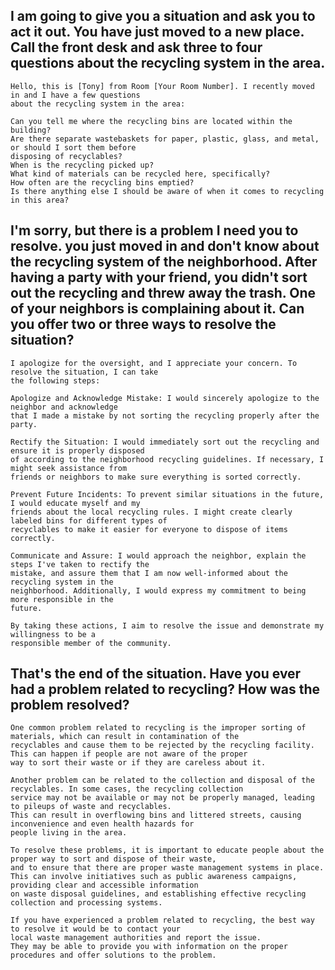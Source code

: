 ## I am going to give you a situation and ask you to act it out. You have just moved to a new place. Call the front desk and ask three to four questions about the recycling system in the area.
```
Hello, this is [Tony] from Room [Your Room Number]. I recently moved in and I have a few questions
about the recycling system in the area:

Can you tell me where the recycling bins are located within the building?
Are there separate wastebaskets for paper, plastic, glass, and metal, or should I sort them before
disposing of recyclables?
When is the recycling picked up?
What kind of materials can be recycled here, specifically?
How often are the recycling bins emptied?
Is there anything else I should be aware of when it comes to recycling in this area?
```
## I'm sorry, but there is a problem I need you to resolve. you just moved in and don't know about the recycling system of the neighborhood. After having a party with your friend, you didn't sort out the recycling and threw away the trash. One of your neighbors is complaining about it. Can you offer two or three ways to resolve the situation?
```
I apologize for the oversight, and I appreciate your concern. To resolve the situation, I can take
the following steps:

Apologize and Acknowledge Mistake: I would sincerely apologize to the neighbor and acknowledge
that I made a mistake by not sorting the recycling properly after the party.

Rectify the Situation: I would immediately sort out the recycling and ensure it is properly disposed
of according to the neighborhood recycling guidelines. If necessary, I might seek assistance from
friends or neighbors to make sure everything is sorted correctly.

Prevent Future Incidents: To prevent similar situations in the future, I would educate myself and my
friends about the local recycling rules. I might create clearly labeled bins for different types of
recyclables to make it easier for everyone to dispose of items correctly.

Communicate and Assure: I would approach the neighbor, explain the steps I've taken to rectify the
mistake, and assure them that I am now well-informed about the recycling system in the
neighborhood. Additionally, I would express my commitment to being more responsible in the
future.

By taking these actions, I aim to resolve the issue and demonstrate my willingness to be a
responsible member of the community.
```
## That's the end of the situation. Have you ever had a problem related to recycling? How was the problem resolved? 
```
One common problem related to recycling is the improper sorting of materials, which can result in contamination of the
recyclables and cause them to be rejected by the recycling facility. This can happen if people are not aware of the proper
way to sort their waste or if they are careless about it.

Another problem can be related to the collection and disposal of the recyclables. In some cases, the recycling collection
service may not be available or may not be properly managed, leading to pileups of waste and recyclables.
This can result in overflowing bins and littered streets, causing inconvenience and even health hazards for
people living in the area.

To resolve these problems, it is important to educate people about the proper way to sort and dispose of their waste,
and to ensure that there are proper waste management systems in place. 
This can involve initiatives such as public awareness campaigns, providing clear and accessible information
on waste disposal guidelines, and establishing effective recycling collection and processing systems.

If you have experienced a problem related to recycling, the best way to resolve it would be to contact your
local waste management authorities and report the issue. 
They may be able to provide you with information on the proper procedures and offer solutions to the problem.
```
